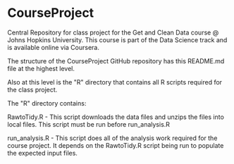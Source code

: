 # CourseProject
Central Repository for class project for the Get and Clean Data course @ Johns Hopkins University.
This course is part of the Data Science track and is available online via Coursera.

The structure of the CourseProject GitHub repository has this README.md file at the highest level.

Also at this level is the "R" directory that contains all R scripts required for the class project.

The "R" directory contains:

RawtoTidy.R     -   This script downloads the data files and unzips the files into local files.
                    This script must be run before run_analysis.R
                
run_analysis.R  -   This script does all of the analysis work required for the course project.
                    It depends on the RawtoTidy.R script being run to populate the expected input files.